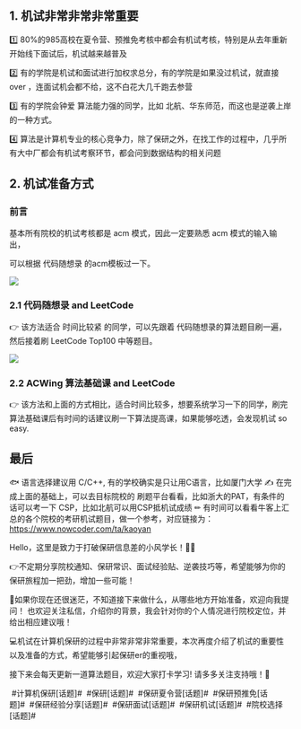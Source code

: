 ## 1. 机试非常非常非常重要

1️⃣ 80%的985高校在夏令营、预推免考核中都会有机试考核，特别是从去年重新开始线下面试后，机试越来越普及

2️⃣ 有的学院是机试和面试进行加权求总分，有的学院是如果没过机试，就直接 over ，连面试机会都不给，这不白花大几千跑去参营

3️⃣ 有的学院会钟爱 算法能力强的同学，比如 北航、华东师范，而这也是逆袭上岸的一种方式。

4️⃣ 算法是计算机专业的核心竞争力，除了保研之外，在找工作的过程中，几乎所有大中厂都会有机试考察环节，都会问到数据结构的相关问题



## 2. 机试准备方式

### 前言 

基本所有院校的机试考核都是 acm 模式，因此一定要熟悉 acm 模式的输入输出，

可以根据 代码随想录 的acm模板过一下。

![](https://pic.imgdb.cn/item/65ec2f989f345e8d0342d5b9.jpg)


### 2.1 代码随想录 and LeetCode

👉 该方法适合 时间比较紧 的同学，可以先跟着 代码随想录的算法题目刷一遍，然后接着刷 LeetCode Top100 中等题目。


![](https://pic.imgdb.cn/item/65ec2e5f9f345e8d033f04fa.jpg)

### 2.2 ACWing 算法基础课 and LeetCode

👉 该方法和上面的方式相比，适合时间比较多，想要系统学习一下的同学，刷完算法基础课后有时间的话建议刷一下算法提高课，如果能够吃透，会发现机试 so easy.



## 最后

🐟 语言选择建议用 C/C++,  有的学校确实是只让用C语言，比如厦门大学
✍ 在完成上面的基础上，可以去目标院校的 刷题平台看看，比如浙大的PAT，有条件的话可以考一下 CSP，比如北航可以用CSP抵机试成绩
✏ 有时间可以看看牛客上汇总的各个院校的考研机试题目，做一个参考，对应链接为：https://www.nowcoder.com/ta/kaoyan


Hello，这里是致力于打破保研信息差的小风学长！📌🆕

👉不定期分享院校通知、保研常识、面试经验贴、逆袭技巧等，希望能够为你的保研旅程加一把劲，增加一些可能！

🎈如果你现在还很迷茫，不知道接下来做什么，从哪些地方开始准备，欢迎向我提问！
也欢迎关注私信，介绍你的背景，我会针对你的个人情况进行院校定位，并给出相应建议哦！

💻机试在计算机保研的过程中非常非常非常重要，本次再度介绍了机试的重要性以及准备的方式，希望能够引起保研er的重视哦，

接下来会每天更新一道算法题目，欢迎大家打卡学习! 请多多关注支持哦！💞

 #计算机保研[话题]#  #保研[话题]#  #保研夏令营[话题]#  #保研预推免[话题]#  #保研经验分享[话题]#  #保研面试[话题]#  #保研机试[话题]#  #院校选择[话题]#